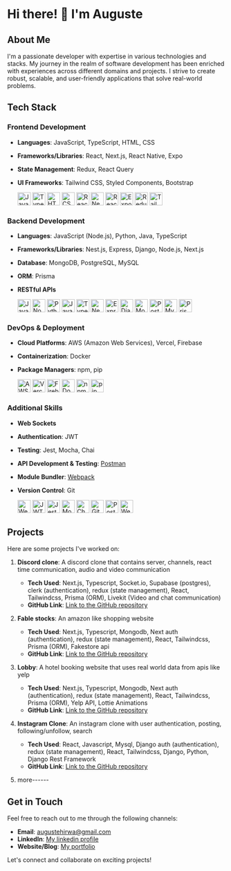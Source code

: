 <!--
**benconte/benconte** is a ✨ _special_ ✨ repository because its `README.md` (this file) appears on your GitHub profile.

Here are some ideas to get you started:

- 🔭 I’m currently working on ...
- 🌱 I’m currently learning ...
- 👯 I’m looking to collaborate on ...
- 🤔 I’m looking for help with ...
- 💬 Ask me about ...
- 📫 How to reach me: ...
- 😄 Pronouns: ...
- ⚡ Fun fact: ...
-->

# Hi there! 👋 I'm Auguste

## About Me
I'm a passionate developer with expertise in various technologies and stacks. My journey in the realm of software development has been enriched with experiences across different domains and projects. I strive to create robust, scalable, and user-friendly applications that solve real-world problems.

## Tech Stack

### Frontend Development
- **Languages**: JavaScript, TypeScript, HTML, CSS
- **Frameworks/Libraries**: React, Next.js, React Native, Expo
- **State Management**: Redux, React Query
- **UI Frameworks**: Tailwind CSS, Styled Components, Bootstrap

  [<img src="https://upload.wikimedia.org/wikipedia/commons/9/99/Unofficial_JavaScript_logo_2.svg" alt="JavaScript" width="30" height="30">](https://developer.mozilla.org/en-US/docs/Web/JavaScript)
  [<img src="https://upload.wikimedia.org/wikipedia/commons/4/4c/Typescript_logo_2020.svg" alt="TypeScript" width="30" height="30">](https://www.typescriptlang.org/)
  [<img src="https://upload.wikimedia.org/wikipedia/commons/6/61/HTML5_logo_and_wordmark.svg" alt="HTML" width="30" height="30">](https://developer.mozilla.org/en-US/docs/Web/HTML)
  [<img src="https://upload.wikimedia.org/wikipedia/commons/d/d5/CSS3_logo_and_wordmark.svg" alt="CSS" width="30" height="30">](https://developer.mozilla.org/en-US/docs/Web/CSS)
  [<img src="https://upload.wikimedia.org/wikipedia/commons/a/a7/React-icon.svg" alt="React" width="30" height="30">](https://reactjs.org/)
  [<img src="https://upload.wikimedia.org/wikipedia/commons/8/8e/Nextjs-logo.svg" alt="Next.js" width="30" height="30">](https://nextjs.org/)
  [<img src="https://upload.wikimedia.org/wikipedia/commons/a/a7/React-icon.svg" alt="React Native" width="30" height="30">](https://reactnative.dev/)
  [<img src="https://docs.expo.io/static/images/header-logo.svg" alt="Expo" width="30" height="30">](https://expo.dev/)
  [<img src="https://upload.wikimedia.org/wikipedia/commons/4/49/Redux.png" alt="Redux" width="30" height="30">](https://redux.js.org/)
  [<img src="https://upload.wikimedia.org/wikipedia/commons/3/36/Tailwind_CSS_logo.svg" alt="Tailwind CSS" width="30" height="30">](https://tailwindcss.com/)

### Backend Development
- **Languages**: JavaScript (Node.js), Python, Java, TypeScript
- **Frameworks/Libraries**: Nest.js, Express, Django, Node.js, Next.js
- **Database**: MongoDB, PostgreSQL, MySQL
- **ORM**: Prisma
- **RESTful APIs**

  [<img src="https://upload.wikimedia.org/wikipedia/commons/9/99/Unofficial_JavaScript_logo_2.svg" alt="JavaScript" width="30" height="30">](https://nodejs.org/)
  [<img src="https://upload.wikimedia.org/wikipedia/commons/d/d9/Node.js_logo.svg" alt="Node.js" width="30" height="30">](https://nodejs.org/)
  [<img src="https://upload.wikimedia.org/wikipedia/commons/c/c3/Python-logo-notext.svg" alt="Python" width="30" height="30">](https://www.python.org/)
  [<img src="https://upload.wikimedia.org/wikipedia/en/3/30/Java_programming_language_logo.svg" alt="Java" width="30" height="30">](https://www.java.com/)
  [<img src="https://upload.wikimedia.org/wikipedia/commons/4/4c/Typescript_logo_2020.svg" alt="TypeScript" width="30" height="30">](https://www.typescriptlang.org/)
  [<img src="https://nestjs.com/img/logo_text.svg" alt="Nest.js" width="30" height="30">](https://nestjs.com/)
  [<img src="https://upload.wikimedia.org/wikipedia/commons/6/64/Expressjs.png" alt="Express" width="30" height="30">](https://expressjs.com/)
  [<img src="https://upload.wikimedia.org/wikipedia/commons/7/75/Django_logo.svg" alt="Django" width="30" height="30">](https://www.djangoproject.com/)
  [<img src="https://upload.wikimedia.org/wikipedia/en/4/45/MongoDB-Logo.svg" alt="MongoDB" width="30" height="30">](https://www.mongodb.com/)
  [<img src="https://upload.wikimedia.org/wikipedia/commons/2/29/Postgresql_elephant.svg" alt="PostgreSQL" width="30" height="30">](https://www.postgresql.org/)
  [<img src="https://upload.wikimedia.org/wikipedia/en/d/dd/MySQL_logo.svg" alt="MySQL" width="30" height="30">](https://www.mysql.com/)
  [<img src="https://www.prisma.io/images/logos/prisma-logo-gradient.svg" alt="Prisma" width="30" height="30">](https://www.prisma.io/)

### DevOps & Deployment
- **Cloud Platforms**: AWS (Amazon Web Services), Vercel, Firebase
- **Containerization**: Docker
- **Package Managers**: npm, pip

  [<img src="https://upload.wikimedia.org/wikipedia/commons/9/93/Amazon_Web_Services_Logo.svg" alt="AWS" width="30" height="30">](https://aws.amazon.com/)
  [<img src="https://upload.wikimedia.org/wikipedia/commons/8/81/Vercel-Logo-2021.svg" alt="Vercel" width="30" height="30">](https://vercel.com/)
  [<img src="https://firebase.google.com/downloads/brand-guidelines/PNG/logo-built_white.png" alt="Firebase" width="30" height="30">](https://firebase.google.com/)
  [<img src="https://upload.wikimedia.org/wikipedia/commons/4/4e/Docker_%28container_engine%29_logo.svg" alt="Docker" width="30" height="30">](https://www.docker.com/)
  [<img src="https://upload.wikimedia.org/wikipedia/commons/d/db/Npm-logo.svg" alt="npm" width="30" height="30">](https://www.npmjs.com/)
  [<img src="https://pip.pypa.io/en/stable/_static/pip-logo.png" alt="pip" width="30" height="30">](https://pip.pypa.io/en/stable/)

### Additional Skills
- **Web Sockets**
- **Authentication**: JWT
- **Testing**: Jest, Mocha, Chai
- **API Development & Testing**: [Postman](https://www.postman.com/)
- **Module Bundler**: [Webpack](https://webpack.js.org/)
- **Version Control**: Git

  [<img src="https://upload.wikimedia.org/wikipedia/commons/4/47/Socket-io.svg" alt="Web Sockets" width="30" height="30">](https://socket.io/)
  [<img src="https://jwt.io/img/pic_logo.svg" alt="JWT" width="30" height="30">](https://jwt.io/)
  [<img src="https://jestjs.io/img/jest.svg" alt="Jest" width="30" height="30">](https://jestjs.io/)
  [<img src="https://mochajs.org/static/img/mocha-logo.svg" alt="Mocha" width="30" height="30">](https://mochajs.org/)
  [<img src="https://www.chaijs.com/img/chai-logo.png" alt="Chai" width="30" height="30">](https://www.chaijs.com/)
  [<img src="https://upload.wikimedia.org/wikipedia/commons/e/e0/Git-logo.svg" alt="Git" width="30" height="30">](https://git-scm.com/)
  [<img src="https://www.postman.com/assets/logos/postman-logo-stacked.svg" alt="Postman" width="30" height="30">](https://www.postman.com/)
  [<img src="https://webpack.js.org/e0b5805d423a4ec947ebffdbb9e5f077.svg" alt="Webpack" width="30" height="30">](https://webpack.js.org/)

## Projects
Here are some projects I've worked on:

1. **Discord clone**: A discord clone that contains server, channels, react time communication, audio and video communication
   - **Tech Used**: Next.js, Typescript, Socket.io, Supabase (postgres), clerk (authentication), redux (state management), React, Tailwindcss, Prisma (ORM), Livekit (Video and chat communication)
   - **GitHub Link**: [Link to the GitHub repository](https://github.com/benconte/next13-discord-clone-master)

2. **Fable stocks**: An amazon like shopping website
   - **Tech Used**: Next.js, Typescript, Mongodb, Next auth (authentication), redux (state management), React, Tailwindcss, Prisma (ORM), Fakestore api
   - **GitHub Link**: [Link to the GitHub repository](https://github.com/benconte/store)
     
3. **Lobby**: A hotel booking website that uses real world data from apis like yelp
   - **Tech Used**: Next.js, Typescript, Mongodb, Next auth (authentication), redux (state management), React, Tailwindcss, Prisma (ORM), Yelp API, Lottie Animations
   - **GitHub Link**: [Link to the GitHub repository](https://github.com/benconte/lobby)
     
4. **Instagram Clone**: An instagram clone with user authentication, posting, following/unfollow, search
   - **Tech Used**: React, Javascript, Mysql, Django auth (authentication), redux (state management), React, Tailwindcss, Django, Python, Django Rest Framework
   - **GitHub Link**: [Link to the GitHub repository](https://github.com/benconte/instagram_clone)

5. more------

## Get in Touch
Feel free to reach out to me through the following channels:
- **Email**: [augustehirwa@gmail.com](mailto:augustehirwa@gmail.com)
- **LinkedIn**: [My linkedin profile](https://www.linkedin.com/in/hirwa-auguste-7bba9a22a/)
- **Website/Blog**: [My portfolio](https://dev-auguste.netlify.app/)

Let's connect and collaborate on exciting projects!
